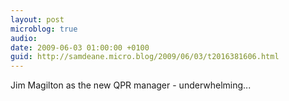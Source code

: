 ```yaml
---
layout: post
microblog: true
audio: 
date: 2009-06-03 01:00:00 +0100
guid: http://samdeane.micro.blog/2009/06/03/t2016381606.html
---
```

Jim Magilton as the new QPR manager - underwhelming...
